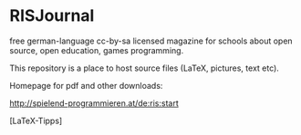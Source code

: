 RISJournal
==========

free german-language cc-by-sa licensed magazine for schools about open source, open education, games programming.

This repository is a place to host source files (LaTeX, pictures, text etc).

Homepage for pdf and other downloads:

http://spielend-programmieren.at/de:ris:start


[LaTeX-Tipps]
